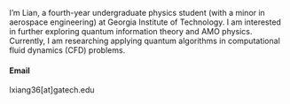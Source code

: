 I’m Lian, a fourth-year undergraduate physics student (with a minor in aerospace engineering) at Georgia Institute of Technology. I am interested in further exploring quantum information theory and AMO physics. Currently, I am researching applying quantum algorithms in computational fluid dynamics (CFD) problems.

#### Email
lxiang36[at]gatech.edu


